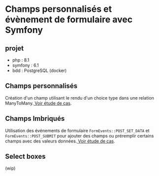 # Champs personnalisés et évènement de formulaire avec Symfony

## projet
- php : 8.1
- symfony : 6.1
- bdd : PostgreSQL (docker)

## Champs personnalisés

Création d'un champ utilisant le rendu d'un choice type dans une relation ManyToMany.[ Voir étude de cas](./docs/CUSTOM_FIELD.md).

## Champs Imbriqués

Utilisation des événements de formulaire ```FormEvents::POST_SET_DATA``` et ```FormEvents::POST_SUBMIT```
pour ajouter des champs ou préremplir certains champs avec des valeurs données.[ Voir étude de cas](./docs/CHAMPS_IMBRIQUE.MD).

## Select boxes 

(wip)

